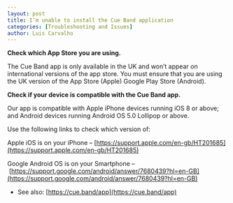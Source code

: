```yaml
---
layout: post
title: I’m unable to install the Cue Band application
categories: [Troubleshooting and Issues]
author: Luis Carvalho
---
```


**Check which App Store you are using.**

The Cue Band app is only available in the UK and won’t appear on international versions of the app store. You must ensure that you are using the UK version of the App Store (Apple) Google Play Store (Android).

**Check if your device is compatible with the Cue Band app.**

Our app is compatible with Apple iPhone devices running iOS 8 or above; and
Android devices running Android OS 5.0 Lollipop or above. 

Use the following links to check which version of:

Apple iOS is on your iPhone – [https://support.apple.com/en-gb/HT201685](https://support.apple.com/en-gb/HT201685)

Google Android OS is on your Smartphone – [https://support.google.com/android/answer/7680439?hl=en-GB](https://support.google.com/android/answer/7680439?hl=en-GB)

* See also: [https://cue.band/app](https://cue.band/app)
